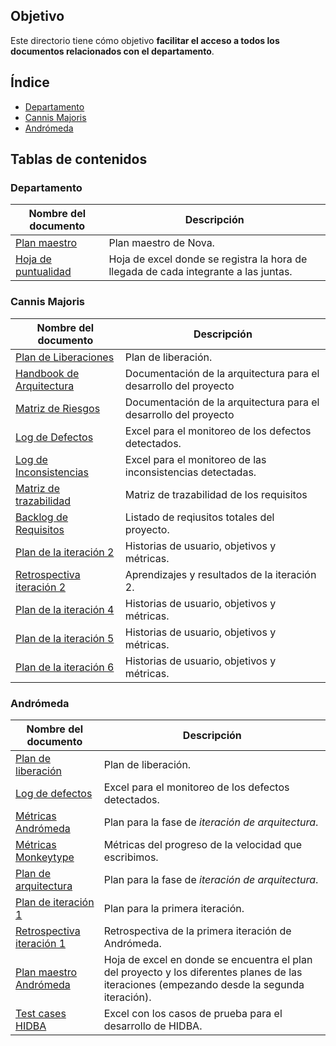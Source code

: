 ## Objetivo
Este directorio tiene cómo objetivo **facilitar el acceso a todos los documentos
relacionados con el departamento**.

## Índice
* [Departamento](#Depto)
* [Cannis Majoris](#CM)
* [Andrómeda](#AN)

## Tablas de contenidos

### <div id="Depto"></div>Departamento
| Nombre del documento             | Descripción                              |
| -------------------------------- | ---------------------------------------- |
| [Plan maestro](https://docs.google.com/spreadsheets/d/1_tEVZlBT36JiXt0Qq1hy3zojkzO2abnw79ju-6LbB4s/edit?usp=sharing) | Plan maestro de Nova. |
| [Hoja de puntualidad](https://docs.google.com/spreadsheets/d/1FvGz9Ncpo9nJJBli_HoE3SdM_V-6NslJ0DPnj84xclk/edit?usp=sharing) | Hoja de excel donde se registra la hora de llegada de cada integrante a las juntas.|

### <div id="CM"></div>Cannis Majoris
| Nombre del documento             | Descripción                              |
| -------------------------------- | ---------------------------------------- |
| [Plan de Liberaciones](https://online.officetimeline.com/shareable-link?token=ESIz1SW9If%2fsGXUMEOryKbkLxxWq4vLvSIsqEi%2bBeQ%2bNIVueZxjjcLrS%2fb%2bdvgZi7kMlzvABw9ZWso63iJv6sKXIl2jkK8tJQymZqXMmXYIBkQcbHoYeA6SSB7Nns2Q3)          | Plan de liberación.  |
| [Handbook de Arquitectura](https://hackmd.io/@sAFJ-_9_RMiBxNyE8D1Xiw/HkKiUwXUv/edit)| Documentación de la arquitectura para el desarrollo del proyecto  |
| [Matriz de Riesgos](https://docs.google.com/spreadsheets/d/1YlxSq79svB7qGB_36UmxUcZdcWmzoUkUntntaO30q-g/edit#gid=1120081718)| Documentación de la arquitectura para el desarrollo del proyecto  |
| [Log de Defectos](https://docs.google.com/spreadsheets/d/1QIIxxGKVowHiTMKZ0W9J0BH3R1VLyfq81xQvodNfULI/edit#gid=306501164)| Excel para el monitoreo de los defectos detectados. |
| [Log de Inconsistencias](https://docs.google.com/spreadsheets/d/1QIIxxGKVowHiTMKZ0W9J0BH3R1VLyfq81xQvodNfULI/edit#gid=142199667)| Excel para el monitoreo de las inconsistencias detectadas. |
| [Matriz de trazabilidad](https://docs.google.com/spreadsheets/d/1QIIxxGKVowHiTMKZ0W9J0BH3R1VLyfq81xQvodNfULI/edit#gid=333371891)| Matriz de trazabilidad de los requisitos |
| [Backlog de Requisitos](https://docs.google.com/spreadsheets/d/1QIIxxGKVowHiTMKZ0W9J0BH3R1VLyfq81xQvodNfULI/edit#gid=1804015778)| Listado de reqiusitos totales del proyecto. |
| [Plan de la iteración 2](https://docs.google.com/spreadsheets/d/15fZWp8L5JvuNJeEZO87-dQSLo51XtnoG-54a-dkhrhI/edit?usp=sharing)| Historias de usuario, objetivos y métricas.|
| [Retrospectiva iteración 2](https://drive.google.com/file/d/1Cf1orQOQO7nPEoX3H9xoLrD8mFkl7NHi/view?usp=sharing)|Aprendizajes y resultados de la iteración 2.|
| [Plan de la iteración 4](https://docs.google.com/spreadsheets/d/18xcO4XBxDLNXuAsXnvkLnUoFpDjLgvrOSQa74zp5IdE/edit?usp=sharing)| Historias de usuario, objetivos y métricas.|
| [Plan de la iteración 5](https://docs.google.com/spreadsheets/d/1yYgthF_C5wSaBI6llfNh91tXR6oDtMMeK-zFIexEghE/edit?usp=sharing)| Historias de usuario, objetivos y métricas.|
| [Plan de la iteración 6](https://docs.google.com/spreadsheets/d/1gHpNEWyK7-OOyNm6PMV3erQA3zGOi65cBQz1KEmLQF0/edit?usp=sharing)| Historias de usuario, objetivos y métricas.|
### <div id="AN"></div>Andrómeda
| Nombre del documento             | Descripción                              |
| -------------------------------- | ---------------------------------------- |
| [Plan de liberación](https://online.officetimeline.com/app/#/file/06bd812b-3d96-402b-a723-b284a356fefb)| Plan de liberación.|
| [Log de defectos](https://docs.google.com/spreadsheets/d/1S_DcAeUMPY-U6sWN6xiNxTJHHUox39jeNhP0XrD8LjM/edit?usp=sharing)| Excel para el monitoreo de los defectos detectados. |
| [Métricas Andrómeda](https://docs.google.com/spreadsheets/d/1p7jjni0co6IECTxC1ZdccV9jmnQxoqOTV6jjng3B4EQ/edit?usp=sharing)| Plan para la fase de _iteración de arquitectura_. |
| [Métricas Monkeytype](https://docs.google.com/spreadsheets/d/1fopRleqoNj0ycrFNX2ky1P2KUAj3Z4Y-2Hguu5h7SXI/edit?usp=sharing) | Métricas del progreso de la velocidad que escribimos.|
| [Plan de arquitectura](https://docs.google.com/spreadsheets/d/1n1bSsnMBvcmrwVCx5_lMYrUAjiZRA5Rvymc4fCS6rbk/edit?usp=sharing)| Plan para la fase de _iteración de arquitectura_.|
| [Plan de iteración 1](https://online.officetimeline.com/app/#/file/06bd812b-3d96-402b-a723-b284a356fefb/gantt-view)| Plan para la primera iteración.|
| [Retrospectiva iteración 1](https://drive.google.com/drive/u/0/folders/1_rS9GS6UI2UFdUACZMX7jx-qm1XLri0O)| Retrospectiva de la primera iteración de Andrómeda. |
| [Plan maestro Andrómeda](https://docs.google.com/spreadsheets/d/1IgZc7QfV-ERe5NN4mzPMR0jwJEriAZw02rgkx8LZxTk/edit?usp=sharing)| Hoja de excel en donde se encuentra el plan del proyecto y los diferentes planes de las iteraciones (empezando desde la segunda iteración). |
| [Test cases HIDBA](https://docs.google.com/spreadsheets/d/1Tkbytq4iCU267aPgDj8ovtal7dWti_ZrTjLsHNSGnQU/edit?usp=sharing) | Excel con los casos de prueba para el desarrollo de HIDBA. |
